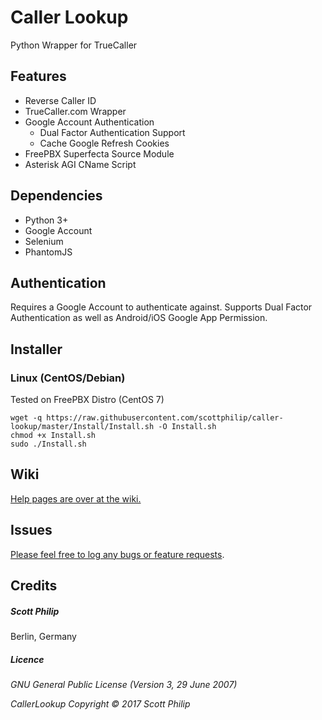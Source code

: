 # Caller Lookup

Python Wrapper for TrueCaller

## Features

 * Reverse Caller ID
 * TrueCaller.com Wrapper 
 * Google Account Authentication
   * Dual Factor Authentication Support
   * Cache Google Refresh Cookies
 * FreePBX Superfecta Source Module 
 * Asterisk AGI CName Script 

## Dependencies

 - Python 3+
 - Google Account
 - Selenium
 - PhantomJS

## Authentication
Requires a Google Account to authenticate against.  Supports Dual Factor Authentication as well as Android/iOS Google App Permission.

## Installer

### Linux (CentOS/Debian)
Tested on FreePBX Distro (CentOS 7)

```
wget -q https://raw.githubusercontent.com/scottphilip/caller-lookup/master/Install/Install.sh -O Install.sh
chmod +x Install.sh
sudo ./Install.sh 
```
## Wiki
[Help pages are over at the wiki.](https://github.com/scottphilip/caller-lookup/wiki/Contents)

## Issues
[Please feel free to log any bugs or feature requests](https://github.com/scottphilip/caller-lookup/issues).

## Credits
##### Scott Philip 
Berlin, Germany

##### Licence ###### 
_GNU General Public License (Version 3, 29 June 2007)_

_CallerLookup Copyright &copy; 2017 Scott Philip_
